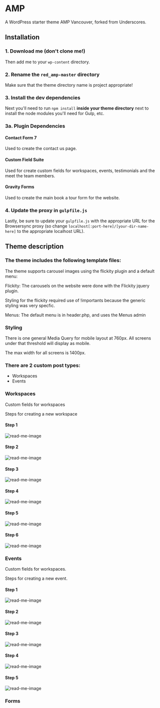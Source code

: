 # AMP

A WordPress starter theme AMP Vancouver, forked from Underscores.

## Installation

### 1. Download me (don't clone me!)

Then add me to your `wp-content` directory.

### 2. Rename the `red_amp-master` directory

Make sure that the theme directory name is project appropriate!

### 3. Install the dev dependencies

Next you'll need to run `npm install` **inside your theme directory** next to install the node modules you'll need for Gulp, etc.

### 3a. Plugin Dependencies

#### Contact Form 7 
Used to create the contact us page.

#### Custom Field Suite
Used for create custom fields for workspaces, events, testimonials and the meet the team members.

#### Gravity Forms
Used to create the main book a tour form for the website.


### 4. Update the proxy in `gulpfile.js`

Lastly, be sure to update your `gulpfile.js` with the appropriate URL for the Browsersync proxy (so change `localhost[:port-here]/[your-dir-name-here]` to the appropriate localhost URL).

 
## Theme description
 
### The theme includes the following template files:

The theme supports carousel images using the flickity plugin and a default menu:

Flickity: The carousels on the website were done with the Flickity jquery plugin.

Styling for the flickity required use of !importants because the generic styling was very specfic.

Menus:
The default menu is in header.php, and uses the Menus admin
 
### Styling
There is one general Media Query for mobile layout at 760px. All screens under that threshold will display as mobile.

The max width for all screens is 1400px.
 

### There are 2 custom post types:
- Workspaces
- Events


### Workspaces

Custom fields for workspaces

Steps for creating a new workspace
#### Step 1
<img src="./themes/red_amp/readme-images/click-workspace.png"   alt="read-me-image" />

#### Step 2
<img src="./themes/red_amp/readme-images/new-workspace.png"   alt="read-me-image" />

#### Step 3
<img src="./themes/red_amp/readme-images/workspace-title.png"   alt="read-me-image" />

#### Step 4
<img src="./themes/red_amp/readme-images/create-workspace.gif"   alt="read-me-image" />

#### Step 5
<img src="./themes/red_amp/readme-images/workspace-icons.gif"   alt="read-me-image" />

#### Step 6
<img src="./themes/red_amp/readme-images/workspace-publish.png"   alt="read-me-image" />

### Events

Custom fields for workspaces.

Steps for creating a new event.

#### Step 1
<img src="./themes/red_amp/readme-images/event-section.png"   alt="read-me-image" />

#### Step 2
<img src="./themes/red_amp/readme-images/event-add.png"   alt="read-me-image" />

#### Step 3
<img src="./themes/red_amp/readme-images/event-title.png"   alt="read-me-image" />

#### Step 4
<img src="./themes/red_amp/readme-images/event-details.png"   alt="read-me-image" />

#### Step 5
<img src="./themes/red_amp/readme-images/event-publish.png"   alt="read-me-image" />



### Forms


